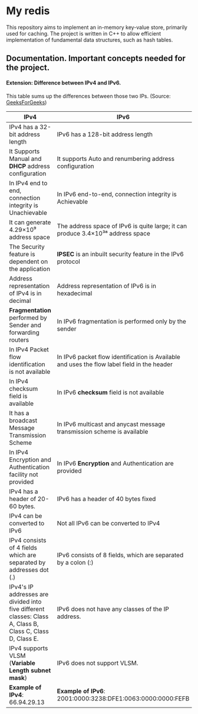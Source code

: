 # My redis

This repository aims to implement an in-memory key-value store, primarily used for caching. The project is written in C++ to allow efficient implementation of fundamental data structures, such as hash tables.


## Documentation. Important concepts needed for the project.

#### Extension: Difference between IPv4 and IPv6. 

This table sums up the differences between those two IPs. (Source: [GeeksForGeeks](https://www.geeksforgeeks.org/differences-between-ipv4-and-ipv6/))

| IPv4 | IPv6 |
|------|------|
| IPv4 has a 32-bit address length | IPv6 has a 128-bit address length |
| It Supports Manual and **DHCP** address configuration | It supports Auto and renumbering address configuration |
| In IPv4 end to end, connection integrity is Unachievable | In IPv6 end-to-end, connection integrity is Achievable |
| It can generate 4.29×10⁹ address space | The address space of IPv6 is quite large; it can produce 3.4×10³⁸ address space |
| The Security feature is dependent on the application | **IPSEC** is an inbuilt security feature in the IPv6 protocol |
| Address representation of IPv4 is in decimal | Address representation of IPv6 is in hexadecimal |
| **Fragmentation** performed by Sender and forwarding routers | In IPv6 fragmentation is performed only by the sender |
| In IPv4 Packet flow identification is not available | In IPv6 packet flow identification is Available and uses the flow label field in the header |
| In IPv4 checksum field is available | In IPv6 **checksum** field is not available |
| It has a broadcast Message Transmission Scheme | In IPv6 multicast and anycast message transmission scheme is available |
| In IPv4 Encryption and Authentication facility not provided | In IPv6 **Encryption** and Authentication are provided |
| IPv4 has a header of 20-60 bytes. | IPv6 has a header of 40 bytes fixed |
| IPv4 can be converted to IPv6 | Not all IPv6 can be converted to IPv4 |
| IPv4 consists of 4 fields which are separated by addresses dot (.) | IPv6 consists of 8 fields, which are separated by a colon (:) |
| IPv4's IP addresses are divided into five different classes: Class A, Class B, Class C, Class D, Class E. | IPv6 does not have any classes of the IP address. |
| IPv4 supports VLSM (**Variable Length subnet mask**) | IPv6 does not support VLSM. |
| **Example of IPv4**: 66.94.29.13 | **Example of IPv6**: 2001:0000:3238:DFE1:0063:0000:0000:FEFB |
